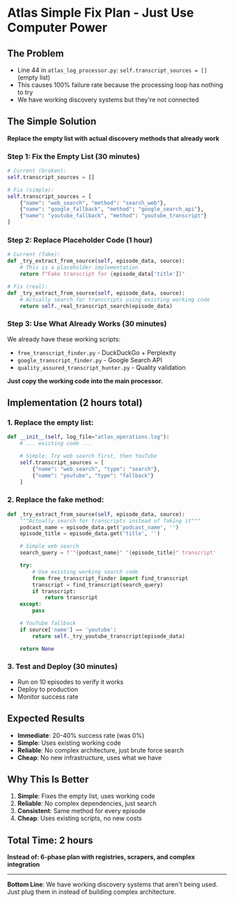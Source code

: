 # Atlas Simple Fix Plan - Just Use Computer Power

## The Problem
- Line 44 in `atlas_log_processor.py`: `self.transcript_sources = []` (empty list)
- This causes 100% failure rate because the processing loop has nothing to try
- We have working discovery systems but they're not connected

## The Simple Solution
**Replace the empty list with actual discovery methods that already work**

### Step 1: Fix the Empty List (30 minutes)
```python
# Current (broken):
self.transcript_sources = []

# Fix (simple):
self.transcript_sources = [
    {"name": "web_search", "method": "search_web"},
    {"name": "google_fallback", "method": "google_search_api"},
    {"name": "youtube_fallback", "method": "youtube_transcript"}
]
```

### Step 2: Replace Placeholder Code (1 hour)
```python
# Current (fake):
def _try_extract_from_source(self, episode_data, source):
    # This is a placeholder implementation
    return f"Fake transcript for {episode_data['title']}"

# Fix (real):
def _try_extract_from_source(self, episode_data, source):
    # Actually search for transcripts using existing working code
    return self._real_transcript_search(episode_data)
```

### Step 3: Use What Already Works (30 minutes)
We already have these working scripts:
- `free_transcript_finder.py` - DuckDuckGo + Perplexity
- `google_transcript_finder.py` - Google Search API
- `quality_assured_transcript_hunter.py` - Quality validation

**Just copy the working code into the main processor.**

## Implementation (2 hours total)

### 1. Replace the empty list:
```python
def __init__(self, log_file="atlas_operations.log"):
    # ... existing code ...

    # Simple: Try web search first, then YouTube
    self.transcript_sources = [
        {"name": "web_search", "type": "search"},
        {"name": "youtube", "type": "fallback"}
    ]
```

### 2. Replace the fake method:
```python
def _try_extract_from_source(self, episode_data, source):
    """Actually search for transcripts instead of faking it"""
    podcast_name = episode_data.get('podcast_name', '')
    episode_title = episode_data.get('title', '')

    # Simple web search
    search_query = f'"{podcast_name}" "{episode_title}" transcript'

    try:
        # Use existing working search code
        from free_transcript_finder import find_transcript
        transcript = find_transcript(search_query)
        if transcript:
            return transcript
    except:
        pass

    # YouTube fallback
    if source['name'] == 'youtube':
        return self._try_youtube_transcript(episode_data)

    return None
```

### 3. Test and Deploy (30 minutes)
- Run on 10 episodes to verify it works
- Deploy to production
- Monitor success rate

## Expected Results
- **Immediate**: 20-40% success rate (was 0%)
- **Simple**: Uses existing working code
- **Reliable**: No complex architecture, just brute force search
- **Cheap**: No new infrastructure, uses what we have

## Why This Is Better
1. **Simple**: Fixes the empty list, uses working code
2. **Reliable**: No complex dependencies, just search
3. **Consistent**: Same method for every episode
4. **Cheap**: Uses existing scripts, no new costs

## Total Time: 2 hours
**Instead of: 6-phase plan with registries, scrapers, and complex integration**

---

**Bottom Line**: We have working discovery systems that aren't being used. Just plug them in instead of building complex architecture.